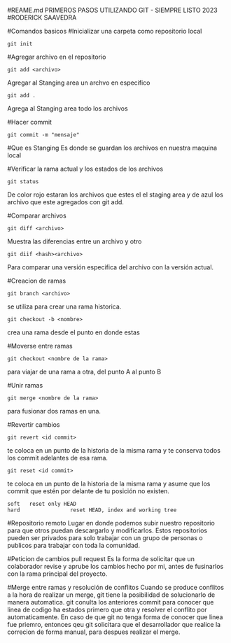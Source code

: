 #REAME.md
PRIMEROS PASOS UTILIZANDO GIT - SIEMPRE LISTO 2023
#RODERICK SAAVEDRA

#Comandos basicos
#Inicializar una carpeta como repositorio local

	git init

#Agregar archivo en el repositorio

	git add <archivo>
Agregar al Stanging area un archvo en especifico 

	git add .
Agrega al Stanging area todo los archivos

#Hacer commit

	git commit -m "mensaje"

#Que es Stanging 
Es donde se guardan los archivos en nuestra maquina local

#Verificar la rama actual y los estados de los archivos

	git status

De color rojo estaran los archivos que estes el el staging area
y de azul los archivo que este agregados con git add.

#Comparar archivos 

	git diff <archivo>
Muestra las diferencias entre un archivo y otro

	git diif <hash><archivo>
Para comparar una versión especifica del archivo con la versión actual.

#Creacion de ramas

	git branch <archivo>
se utiliza para crear una rama historica.

	git checkout -b <nombre>
crea una rama desde el punto en donde estas 

#Moverse entre ramas

	git checkout <nombre de la rama>
para viajar de una rama a otra, del punto A al punto B

#Unir ramas

	git merge <nombre de la rama>
para fusionar dos ramas en una.

#Revertir cambios

	git revert <id commit> 
te coloca en un punto de la historia de la misma rama y te conserva todos los commit adelantes de esa rama.

	git reset <id commit> 
te coloca en un punto de la historia de la misma rama y asume que los commit que estén por delante de 
tu posición no existen.

	soft   reset only HEAD
	hard                reset HEAD, index and working tree

#Repositorio remoto
Lugar en donde podemos subir nuestro repositorio para que otros puedan descargarlo y modificarlos.
Estos repositorios pueden ser privados para solo trabajar con un grupo de personas o publicos para trabajar
con toda la comunidad.

#Peticion de cambios pull request
Es la forma de solicitar que un colaborador revise y aprube los cambios hecho por mi, antes de fusinarlos 
con la rama principal del proyecto.

#Merge entre ramas y resolución de conflitos
Cuando se produce conflitos a la hora de realizar un merge, git tiene la posibilidad de solucionarlo de manera 
automatica. git conulta los anteriores commit para conocer que linea de codigo ha estados primero que otra y
resolver el conflito por automaticamente. En caso de que git no tenga forma de conocer que linea fue priemro,
entonces qeu git solicitara que el desarrollador que realice la correcion de forma manual, para despues realizar
el merge.

